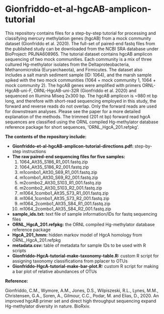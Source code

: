 # Gionfriddo-et-al-hgcAB-amplicon-tutorial
This repository contains files for a step-by-step tutorial for processing and classifying mercury methylation genes (hgcAB) from a mock community dataset (Gionfriddo et al. 2020). The full-set of paired-end fastq files from the published study can be downloaded from the NCBI SRA database under BioProject: PRJNA608965. The tutorial dataset contains hgcAB amplicon sequencing of two mock communities. Each community is a mix of three cultured Hg-methylator isolates from the Deltaproteobacteria, Methanomicrobia (Euryarchaeota), and Firmicutes. The dataset also includes a salt marsh sediment sample (ID: 1064), and the marsh sample spiked with the two mock communities (1064 + mock community 1, 1064 + mock community 2). The hgcAB genes were amplified with primers ORNL-HgcAB-uni-F, ORNL-HgcAB-uni-32R (Gionfriddo et al. 2020) and sequenced on Illumina Miseq 2x300 bp. The hgcAB amplicon is ~980 nt bp long, and therefore with short-read sequencing employed in this study, the forward and reverse reads do not overlap. Only the forward reads are used for downstream analyses. Please see the paper for a more detailed explanation of the methods. The trimmed (201 nt bp) forward read hgcA sequences are classified using the ORNL compiled Hg-methylator database reference package for short sequences, ‘ORNL_HgcA_201.refpkg’.

<b>The contents of the repository include:</b>

* <b>Gionfriddo-et-al-hgcAB-amplicon-tutorial-directions.pdf:</b> step-by-step instructions
* <b>The raw paired-end sequencing files for five samples:</b>
  1.	1064_Alt35_S186_R1_001.fastq.zip
  2.	1064_Alt35_S186_R2_001.fastq.zip
  3.	m1combo1_Alt30_S69_R1_001.fastq.zip
  4.	m1combo1_Alt30_S69_R2_001.fastq.zip
  5.	m2combo2_Alt30_S103_R1_001.fastq.zip
  6.	m2combo2_Alt30_S103_R2_001.fastq.zip
  7.	m1064_1combo1_Alt35_S73_R1_001.fastq.zip
  8.	m1064_1combo1_Alt35_S73_R2_001.fastq.zip
  9.	m1064_2combo1_Alt35_S84_R1_001.fastq.zip
  10.	m1064_2combo1_Alt35_S84_R2_001.fastq.zip
*	<b>sample_ids.txt:</b> text file of sample information/IDs for fastq sequencing files
*	<b>ORNL_HgcA_201.refpkg:</b> the ORNL compiled Hg-methylator database reference package
*	<b>HgcA_201_hmm:</b> hidden markov model of HgcA homology from ORNL_HgcA_201.refpkg
*	<b>metadata.csv:</b> table of metadata for sample IDs to be used with R scripts
*	<b>Gionfriddo-HgcA-tutorial-make-taxonomy-table.R:</b> custom R script for assigning taxonomy classifications from pplacer to OTUs
*	<b>Gionfriddo-HgcA-tutorial-make-bar-plot.R:</b> custom R script for making a bar plot of relative abundances of OTUs

<b>Reference:</b>

Gionfriddo, C.M., Wymore, A.M., Jones, D.S., Wilpiszeski, R.L., Lynes, M.M., Christensen, G.A., Soren, A., Gilmour, C.C., Podar, M. and Elias, D., 2020. An improved hgcAB primer set and direct high throughput sequencing expand Hg-methylator diversity in nature. BioRxiv.

